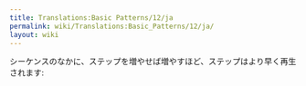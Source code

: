 ```yaml
---
title: Translations:Basic Patterns/12/ja
permalink: wiki/Translations:Basic_Patterns/12/ja/
layout: wiki
---
```


シーケンスのなかに、ステップを増やせば増やすほど、ステップはより早く再生されます:
